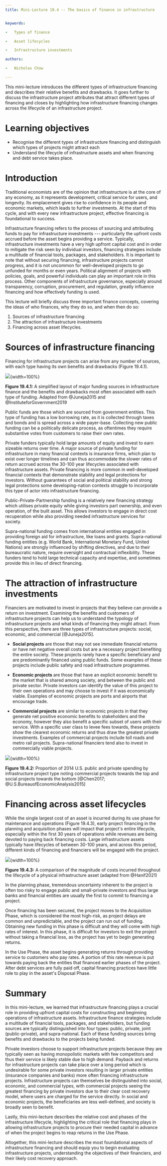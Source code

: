 ```yaml
---
title: Mini-Lecture 19.4 -- The basics of finance in infrastructure


keywords:

-   Types of finance

-   Asset lifecycles

-   Infrastructure investments

authors:

-   Nicholas Chow

---
```


This mini-lecture introduces the different types of infrastructure
financing and describes their relative benefits and drawbacks. It goes
further to discuss the infrastructure project attributes that attract
different types of financing and closes by highlighting how
infrastructure financing changes across the lifecycle of an
infrastructure project.

# Learning objectives

-   Recognise the different types of infrastructure financing and
    distinguish which types of projects might attract each
-   Understand the lifecycle of infrastructure assets and when financing
    and debt service takes place.

# Introduction

Traditional economists are of the opinion that infrastructure is at the
core of any economy, as it represents development, critical service for
users, and longevity. Its emplacement gives rise to confidence in its
people and economic markets, which leads to further investments. At the
start of this cycle, and with every new infrastructure project,
effective financing is foundational to success.

Infrastructure financing refers to the process of sourcing and
attributing funds to pay for infrastructure investments --- particularly
the upfront costs accrued before the asset begins providing a service.
Typically, infrastructure investments have a very high upfront capital
cost and in order to mitigate the risk seen by individual investors,
financing strategies include a multitude of financial tools, packages,
and stakeholders. It is important to note that without securing
financing, infrastructure projects cannot progress, and it is not
uncommon for well-developed projects to go unfunded for months or even
years. Political alignment of projects with policies, goals, and
powerful individuals can play an important role in this process. Other
components of infrastructure governance, especially around transparency,
corruption, procurement, and regulation, greatly influence financing and
how effectively funding is used.

This lecture will briefly discuss three important finance concepts,
covering the ideas of who finances, why they do so, and when then do so:

1. Sources of infrastructure financing
2. The attraction of infrastructure investments
3. Financing across asset lifecycles.

# Sources of infrastructure financing

Financing for infrastructure projects can arise from any number of
sources, with each type having its own benefits and drawbacks (Figure
19.4.1).

![](assets/19.4.1.png){width=100%}

**Figure 19.4.1:** A simplified layout of major funding sources in
infrastructure finance and the benefits and drawbacks most often
associated with each type of funding. Adapted from @Juneja2015 and
@InstituteforGovernment2019

Public funds are those which are sourced from government entities. This
type of funding has a low borrowing rate, as it is collected through
taxes and bonds and is spread across a wide payer-base. Collecting new
public funding can be a politically delicate process, as oftentimes they
require substantive votes from customers to raise their own rates.

Private funders typically hold large amounts of equity and invest to
earn sizeable returns over time. A major source of private funding for
infrastructure in many financial contexts is insurance firms, which plan
to exist over longer timelines and can thus accommodate the slower rates
of return accrued across the 30-100 year lifecycles associated with
infrastructure assets. Private financing is more common in
well-developed financial contexts that demonstrate stability and legal
protections for investors. Without guarantees of social and political
stability and strong legal protections some developing-nation contexts
struggle to incorporate this type of actor into infrastructure
financing.

Public-Private-Partnership funding is a relatively new financing
strategy which utilises private equity while giving investors part
ownership, and even operation, of the built asset. This allows investors
to engage in direct cost recuperation while also providing needed
infrastructure services for society.

Supra-national funding comes from international entities engaged in
providing foreign aid for infrastructure, like loans and grants.
Supra-national funding entities (e.g. World Bank, International Monetary
Fund, United Nations) are strongly influenced by shifting directives,
and due to their bureaucratic nature, require oversight and contractual
inflexibility. These funders tend to hold large technical capacity and
expertise, and sometimes provide this in lieu of direct financing.

# The attraction of infrastructure investments

Financiers are motivated to invest in projects that they believe can
provide a return on investment. Examining the benefits and customers of
infrastructure projects can help us to understand the typology of
infrastructure projects and what kinds of financing they might attract.
From this perspective, there are three types of infrastructure projects:
social, economic, and commercial [@Juneja2015].

-   **Social projects** are those that may not see immediate financial
    returns or have net negative overall costs but are a necessary
    project benefiting the entire society. These projects rarely have a
    specific beneficiary and are predominantly financed using public
    funds. Some examples of these projects include public safety and
    road infrastructure programmes.

-   **Economic projects** are those that have an explicit economic
    benefit to the market that is shared among society, and between the
    public and private sector. Private investors can identify the value
    of this project to their own operations and may choose to invest if
    it was economically viable. Examples of economic projects are ports
    and airports that encourage trade.

-   **Commercial projects** are similar to economic projects in that
    they generate net positive economic benefits to stakeholders and the
    economy, however they also benefit a specific subset of users with
    their service. With a specific user class to levee fees towards,
    these projects show the clearest economic returns and thus draw the
    greatest private investments. Examples of commercial projects
    include toll roads and metro rail projects. Supra-national
    financiers tend also to invest in commercially viable projects.

![](assets/19.4.2.png){width=100%}

**Figure 19.4.2:** Proportion of 2014 U.S. public and private spending
by infrastructure project type noting commercial projects towards the
top and social projects towards the bottom [@Chen2017;
@U.S.BureauofEconomicAnalysis2015]

# Financing across asset lifecycles

While the single largest cost of an asset is incurred during its use
phase for maintenance and operations (Figure 19.4.3), early project
financing in the planning and acquisition phases will impact that
project's entire lifecycle, especially within the first 30 years of
operations while revenues are being devoted to paying back financing
costs. Large infrastructure assets typically have lifecycles of between
30-100 years, and across this period, different kinds of financing and
financiers will be engaged with the project.

![](assets/19.4.3.jpg){width=100%}

**Figure 19.4.3:** A comparison of the magnitude of costs incurred
throughout the lifecycle of a physical infrastructure asset (adapted
from @Hanif2021)

In the planning phase, tremendous uncertainty inherent to the project is
often too risky to engage public and small-private investors and thus
large banks and financial entities are usually the first to commit to
financing a project.

Once financing has been secured, the project moves to the Acquisition
Phase, which is considered the most high-risk, as project delays are
common and unpredictable, and the project can run out of funding.
Obtaining new funding in this phase is difficult and they will come with
high rates of interest. In this phase, it is difficult for investors to
exit the project without taking a financial loss, as the project has yet
to begin generating returns.

In the Use Phase, the asset begins generating returns through providing
service to customers who pay rates. A portion of this rate revenue is
put towards paying back the entities that financed earlier phases of the
project. After debt services are fully paid off, capital financing
practices have little role to play in the asset's Disposal Phase.

# Summary

In this mini-lecture, we learned that infrastructure financing plays a
crucial role in providing upfront capital costs for constructing and
beginning operations of infrastructure assets. Infrastructure finance
strategies include a multitude of financial tools, packages, and
stakeholders, but funding sources are typically distinguished into four
types: public, private, joint (public-private), and supra-national. Each
of these funding sources bring benefits and drawbacks to the projects
being funded.

Private investors choose to support infrastructure projects because they
are typically seen as having monopolistic markets with few competitors
and thus their service is likely stable due to high demand. Payback and
returns for infrastructure projects can take place over a long period
which is undesirable for some private investors resulting in larger
private entities (insurance companies and banks) more often financing
infrastructure projects. Infrastructure projects can themselves be
distinguished into social, economic, and commercial types, with
commercial projects seeing the greatest financing by private investors
due to their clear cost recovery model, where users are charged for the
service directly. In social and economic projects, the beneficiaries are
less well-defined, and society is broadly seen to benefit.

Lastly, this mini-lecture describes the relative cost and phases of the
infrastructure lifecycle, highlighting the critical role that financing
plays in allowing infrastructure projects to procure their needed
capital in advance of when the project begins to reap returns in the Use
Phase.

Altogether, this mini-lecture describes the most foundational aspects of
infrastructure financing and should equip you to begin evaluating
infrastructure projects, understanding the objectives of their
financiers, and their likely cost recovery approach.
